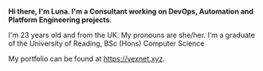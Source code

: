 **Hi there, I'm Luna. I'm a Consultant working on DevOps, Automation and Platform Engineering projects**.

I'm 23 years old and from the UK. My pronouns are she/her. I'm a graduate of the University of Reading, BSc (Hons) Computer Science

My portfolio can be found at https://vexnet.xyz.
